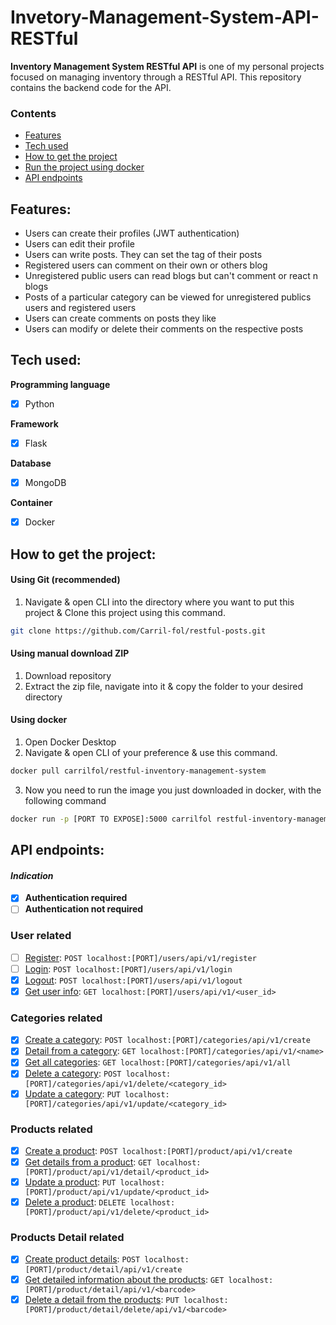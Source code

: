 # Invetory-Management-System-API-RESTful

**Inventory Management System RESTful API** is one of my personal projects focused on managing inventory through a RESTful API. This repository contains the backend code for the API.

### Contents

- [Features](#features)
- [Tech used](#tech-used)
- [How to get the project](#how-to-get-the-project) 
- [Run the project using docker](#run-the-project-using-docker) 
- [API endpoints](#api-endpoints) 

## Features:
- Users can create their profiles (JWT authentication)
- Users can edit their profile
- Users can write posts. They can set the tag of their posts
- Registered users can comment on their own or others blog
- Unregistered public users can read blogs but can't comment or react n blogs
- Posts of a particular category can be viewed for unregistered publics users and registered users
- Users can create comments on posts they like
- Users can modify or delete their comments on the respective posts

## Tech used:

**Programming language**
- [x] Python

**Framework**
- [x] Flask

**Database**
- [x] MongoDB

**Container**
- [x] Docker


## How to get the project:
#### Using Git (recommended)
1. Navigate & open CLI into the directory where you want to put this project & Clone this project using this command.
   
```bash
git clone https://github.com/Carril-fol/restful-posts.git
```
#### Using manual download ZIP
1. Download repository
2. Extract the zip file, navigate into it & copy the folder to your desired directory

#### Using docker
1. Open Docker Desktop
2. Navigate & open CLI of your preference & use this command.
```bash
docker pull carrilfol/restful-inventory-management-system
```
3. Now you need to run the image you just downloaded in docker, with the following command
```bash
docker run -p [PORT TO EXPOSE]:5000 carrilfol restful-inventory-management-system
```

## API endpoints:

#### *Indication*
- [x] **Authentication required**
- [ ] **Authentication not required**

### User related
- [ ] [Register](docs/auth/UserRegisterResource.md): `POST localhost:[PORT]/users/api/v1/register`
- [ ] [Login](docs/auth/UserLoginResource.md): `POST localhost:[PORT]/users/api/v1/login`
- [x] [Logout](docs/auth/UserLogoutResource.md): `POST localhost:[PORT]/users/api/v1/logout`
- [x] [Get user info](docs/auth/UserDetailsResource.md): `GET localhost:[PORT]/users/api/v1/<user_id>`

### Categories related
- [x] [Create a category](docs/categories/CategoryCreateResource.md): `POST localhost:[PORT]/categories/api/v1/create`
- [x] [Detail from a category](docs/categories/CategoryDetailByNameResource.md): `GET localhost:[PORT]/categories/api/v1/<name>`
- [x] [Get all categories](docs/categories/CategoryAllDetailResource.md): `GET localhost:[PORT]/categories/api/v1/all`
- [x] [Delete a category](docs/categories/CategoryDeleteResource.md): `POST localhost:[PORT]/categories/api/v1/delete/<category_id>`
- [x] [Update a category](docs/categories/CategoryUpdateResource.md): `PUT localhost:[PORT]/categories/api/v1/update/<category_id>`

### Products related
- [x] [Create a product](docs/products/ProductCreateResource.md): `POST localhost:[PORT]/product/api/v1/create`
- [x] [Get details from a product](docs/products/ProductDetailByIdResource.md.md): `GET localhost:[PORT]/product/api/v1/detail/<product_id>`
- [x] [Update a product](docs/products/ProductUpdateResource.md): `PUT localhost:[PORT]/product/api/v1/update/<product_id>`
- [x] [Delete a product](docs/products/.md): `DELETE localhost:[PORT]/product/api/v1/delete/<product_id>`

### Products Detail related
- [x] [Create product details](docs/products/products_details/ProductDetailCreateResource.md): `POST localhost:[PORT]/product/detail/api/v1/create`
- [x] [Get detailed information about the products](docs/products/products_details/ProductDetailGetResource.md): `GET localhost:[PORT]/product/detail/api/v1/<barcode>`
- [x] [Delete a detail from the products](docs/products/products_details/ProductDetailDeleteResource.md): `PUT localhost:[PORT]/product/detail/delete/api/v1/<barcode>`